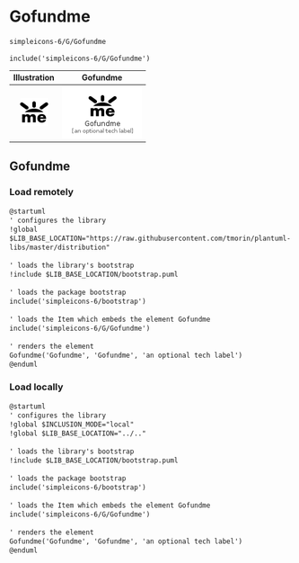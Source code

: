 # Gofundme


```text
simpleicons-6/G/Gofundme
```

```text
include('simpleicons-6/G/Gofundme')
```



| Illustration | Gofundme |
| :---: | :---: |
| ![illustration for Illustration](../../simpleicons-6/G/Gofundme.png) | ![illustration for Gofundme](../../simpleicons-6/G/Gofundme.Local.png) |




## Gofundme

### Load remotely
```plantuml
@startuml
' configures the library
!global $LIB_BASE_LOCATION="https://raw.githubusercontent.com/tmorin/plantuml-libs/master/distribution"

' loads the library's bootstrap
!include $LIB_BASE_LOCATION/bootstrap.puml

' loads the package bootstrap
include('simpleicons-6/bootstrap')

' loads the Item which embeds the element Gofundme
include('simpleicons-6/G/Gofundme')

' renders the element
Gofundme('Gofundme', 'Gofundme', 'an optional tech label')
@enduml
```

### Load locally
```plantuml
@startuml
' configures the library
!global $INCLUSION_MODE="local"
!global $LIB_BASE_LOCATION="../.."

' loads the library's bootstrap
!include $LIB_BASE_LOCATION/bootstrap.puml

' loads the package bootstrap
include('simpleicons-6/bootstrap')

' loads the Item which embeds the element Gofundme
include('simpleicons-6/G/Gofundme')

' renders the element
Gofundme('Gofundme', 'Gofundme', 'an optional tech label')
@enduml
```

